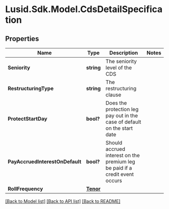 
# Lusid.Sdk.Model.CdsDetailSpecification

## Properties

Name | Type | Description | Notes
------------ | ------------- | ------------- | -------------
**Seniority** | **string** | The seniority level of the CDS | 
**RestructuringType** | **string** | The restructuring clause | 
**ProtectStartDay** | **bool?** | Does the protection leg pay out in the case of default on the start date | 
**PayAccruedInterestOnDefault** | **bool?** | Should accrued interest on the premium leg be paid if a credit event occurs | 
**RollFrequency** | [**Tenor**](Tenor.md) |  | 

[[Back to Model list]](../README.md#documentation-for-models)
[[Back to API list]](../README.md#documentation-for-api-endpoints)
[[Back to README]](../README.md)

